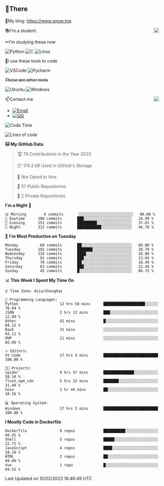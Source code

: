 
## 👏There

📰My blog: https://www.smoe.top

<img align="right" src="https://github-readme-stats.vercel.app/api/top-langs/?username=AkashiCoin"/>


📚I'm a student.

✏I'm studying these now

![Python](https://img.shields.io/badge/-Python-blue?style=flat-square&logo=Python&logoColor=fff)
![C](https://img.shields.io/badge/-C-585858?style=flat-square&logo=C&logoColor=fff)
![Linux](https://img.shields.io/badge/-Linux-black?style=flat-square&logo=Linux&logoColor=fff)

🔨I use these tools to code

![VSCode](https://img.shields.io/badge/-VSCode-blue?style=flat-square&logo=visualstudiocode&logoColor=fff)
![Pycharm](https://img.shields.io/badge/-Pycharm-green?style=flat-square&logo=pycharm&logoColor=fff)

 ~~These are other tools~~

![Ubuntu](https://img.shields.io/badge/-Ubuntu-orange?style=flat-square&logo=Ubuntu&logoColor=fff)
![Windows](https://img.shields.io/badge/-Windows-blue?style=flat-square&logo=Windows&logoColor=fff)

<img align="right" src="https://github-readme-stats.vercel.app/api?username=AkashiCoin" />


📫Contact me

* [![Email](https://img.shields.io/badge/Email-l1040186796@gmail.com-1?style=social&logoColor=fff)](mailto:l1040186796@gmail.com)
* [![QQ](https://img.shields.io/badge/QQ-1040186796-1?style=social&logoColor=fff)](tencent://AddContact/?fromId=45&fromSubId=1&subcmd=all&uin=1040186796&website=www.oicqzone.com)

<!--START_SECTION:waka-->
![Code Time](http://img.shields.io/badge/Code%20Time-561%20hrs%2051%20mins-blue)

![Lines of code](https://img.shields.io/badge/From%20Hello%20World%20I%27ve%20Written-105%20Thousand%20lines%20of%20code-blue)

**🐱 My GitHub Data** 

> 🏆 79 Contributions in the Year 2023
 > 
> 📦 174.2 kB Used in GitHub's Storage 
 > 
> 🚫 Not Opted to Hire
 > 
> 📜 57 Public Repositories 
 > 
> 🔑 2 Private Repositories  
 > 
**I'm a Night 🦉** 

```text
🌞 Morning        4 commits       ░░░░░░░░░░░░░░░░░░░░░░░░░   00.60 % 
🌆 Daytime      100 commits       ███░░░░░░░░░░░░░░░░░░░░░░   14.99 % 
🌃 Evening      251 commits       █████████░░░░░░░░░░░░░░░░   37.63 % 
🌙 Night        312 commits       ███████████░░░░░░░░░░░░░░   46.78 % 

```
📅 **I'm Most Productive on Tuesday** 

```text
Monday          60 commits       ██░░░░░░░░░░░░░░░░░░░░░░░   09.00 % 
Tuesday        192 commits       ███████░░░░░░░░░░░░░░░░░░   28.79 % 
Wednesday      126 commits       ████░░░░░░░░░░░░░░░░░░░░░   18.89 % 
Thursday        91 commits       ███░░░░░░░░░░░░░░░░░░░░░░   13.64 % 
Friday          70 commits       ██░░░░░░░░░░░░░░░░░░░░░░░   10.49 % 
Saturday        83 commits       ███░░░░░░░░░░░░░░░░░░░░░░   12.44 % 
Sunday          45 commits       █░░░░░░░░░░░░░░░░░░░░░░░░   06.75 % 

```


📊 **This Week I Spent My Time On** 

```text
⌚︎ Time Zone: Asia/Shanghai

💬 Programming Languages: 
Python                   12 hrs 58 mins      ███████████████████░░░░░░   76.04 % 
JSON                     2 hrs 12 mins       ███░░░░░░░░░░░░░░░░░░░░░░   12.99 % 
Other                    42 mins             █░░░░░░░░░░░░░░░░░░░░░░░░   04.12 % 
Bash                     31 mins             ░░░░░░░░░░░░░░░░░░░░░░░░░   03.11 % 
PHP                      21 mins             ░░░░░░░░░░░░░░░░░░░░░░░░░   02.09 % 

🔥 Editors: 
VS Code                  17 hrs 3 mins       █████████████████████████   100.00 % 

🐱‍💻 Projects: 
spider                   9 hrs 57 mins       ██████████████░░░░░░░░░░░   58.34 % 
flush_npm_cdn            5 hrs 22 mins       ███████░░░░░░░░░░░░░░░░░░   31.49 % 
hexo                     1 hr 44 mins        ██░░░░░░░░░░░░░░░░░░░░░░░   10.16 % 

💻 Operating System: 
Windows                  17 hrs 3 mins       █████████████████████████   100.00 % 

```

**I Mostly Code in Dockerfile** 

```text
Dockerfile               9 repos             ██████████░░░░░░░░░░░░░░░   40.91 % 
Shell                    5 repos             █████░░░░░░░░░░░░░░░░░░░░   22.73 % 
JavaScript               4 repos             ████░░░░░░░░░░░░░░░░░░░░░   18.18 % 
HTML                     2 repos             ██░░░░░░░░░░░░░░░░░░░░░░░   09.09 % 
Vue                      1 repo              █░░░░░░░░░░░░░░░░░░░░░░░░   04.55 % 

```



 Last Updated on 10/02/2023 18:46:49 UTC
<!--END_SECTION:waka-->
